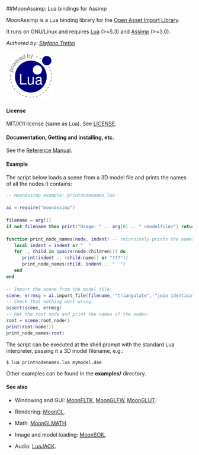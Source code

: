 ##MoonAssimp: Lua bindings for Assimp

MoonAssimp is a Lua binding library for the 
[Open Asset Import Library](http://www.assimp.org/).

It runs on GNU/Linux and requires 
[Lua](http://www.lua.org/) (>=5.3) and 
[Assimp](http://www.assimp.org/main_downloads.html) (>=3.0).

_Authored by:_ _[Stefano Trettel](https://www.linkedin.com/in/stetre)_

[![Lua logo](./doc/powered-by-lua.gif)](http://www.lua.org/)

#### License

MIT/X11 license (same as Lua). See [LICENSE](./LICENSE).

#### Documentation, Getting and installing, etc.

See the [Reference Manual](https://stetre.github.io/moonassimp/doc/index.html).

#### Example

The script below loads a scene from a 3D model file and prints the names of all
the nodes it contains:

```lua
-- MoonAssimp example: printnodenames.lua

ai = require("moonassimp")

filename = arg[1]
if not filename then print("Usage: " .. arg[0] .. " <modelfile>") return end

function print_node_names(node, indent) -- recursively prints the names of child nodes
   local indent = indent or "  "
   for _, child in ipairs(node:children()) do
      print(indent .. (child:name() or "???"))
      print_node_names(child, indent .. "  ")
   end
end

-- Import the scene from the model file:
scene, errmsg = ai.import_file(filename, "triangulate", "join identical vertices", "sort by type")
-- Check that nothing went wrong:
assert(scene, errmsg) 
-- Get the root node and print the names of the nodes:
root = scene:root_node()
print(root:name())
print_node_names(root)

```

The script can be executed at the shell prompt with the standard Lua interpreter,
passing it a 3D model filename, e.g.:

```shell
$ lua printnodenames.lua mymodel.dae
```

Other examples can be found in the **examples/** directory.

#### See also

* Windowing and GUI:
[MoonFLTK](https://github.com/stetre/moonfltk),
[MoonGLFW](https://github.com/stetre/moonglfw),
[MoonGLUT](https://github.com/stetre/moonglut).

* Rendering:
[MoonGL](https://github.com/stetre/moongl).

* Math:
[MoonGLMATH](https://github.com/stetre/moonglmath).

* Image and model loading:
[MoonSOIL](https://github.com/stetre/moonsoil).

* Audio:
[LuaJACK](https://github.com/stetre/luajack).

